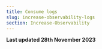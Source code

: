 ```yaml
---
title: Consume logs
slug: increase-observability-logs
section: Increase-Observability
---
```


**Last updated 28th November 2023**

